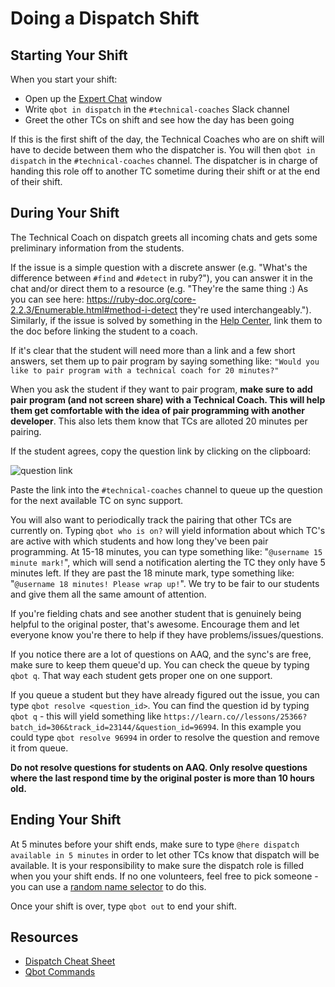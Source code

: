# Doing a Dispatch Shift

## Starting Your Shift
When you start your shift:

- Open up the [Expert Chat](https://learn.co/expert-chat) window
- Write `qbot in dispatch` in the `#technical-coaches` Slack channel
- Greet the other TCs on shift and see how the day has been going 

If this is the first shift of the day, the Technical Coaches who are on shift will have to decide between them who the dispatcher is. You will then `qbot in dispatch` in the `#technical-coaches` channel. The dispatcher is in charge of handing this role off to another TC sometime during their shift or at the end of their shift. 

## During Your Shift
The Technical Coach on dispatch greets all incoming chats and gets some preliminary information from the students. 

If the issue is a simple question with a discrete answer (e.g. "What's the difference between `#find` and `#detect` in ruby?"), you can answer it in the chat and/or direct them to a resource (e.g. "They're the same thing :) As you can see here: https://ruby-doc.org/core-2.2.3/Enumerable.html#method-i-detect they're used interchangeably."). Similarly, if the issue is solved by something in the [Help Center](http://help.learn.co/), link them to the doc before linking the student to a coach.

If it's clear that the student will need more than a link and a few short answers, set them up to pair program by saying something like: `"Would you like to pair program with a technical coach for 20 minutes?"`

When you ask the student if they want to pair program, **make sure to add pair program (and not screen share) with a Technical Coach. This will help them get comfortable with the idea of pair programming with another developer**. This also lets them know that TCs are alloted 20 minutes per pairing.

If the student agrees, copy the question link by clicking on the clipboard:

![question link](https://s3.amazonaws.com/learn-experts/expert-chat-clipboard.png)

Paste the link into the `#technical-coaches` channel to queue up the question for the next available TC on sync support.

You will also want to periodically track the pairing that other TCs are currently on. Typing `qbot who is on?` will yield information about which TC's are active with which students and how long they've been pair programming. At 15-18 minutes, you can type something like: "`@username 15 minute mark!`", which will send a notification alerting the TC they only have 5 minutes left. If they are past the 18 minute mark, type something like: "`@username 18 minutes! Please wrap up!`". We try to be fair to our students and give them all the same amount of attention.

If you're fielding chats and see another student that is genuinely being helpful to the original poster, that's awesome. Encourage them and let everyone know you're there to help if they have problems/issues/questions.

If you notice there are a lot of questions on AAQ, and the sync's are free, make sure to keep them queue'd up. You can check the queue by typing `qbot q`. That way each student gets proper one on one support.

If you queue a student but they have already figured out the issue, you can type `qbot resolve <question_id>`. You can find the question id by typing `qbot q` - this will yield something like `https://learn.co//lessons/25366?batch_id=306&track_id=23144/&question_id=96994`. In this example you could type `qbot resolve 96994` in order to resolve the question and remove it from queue.

**Do not resolve questions for students on AAQ. Only resolve questions where the last respond time by the original poster is more than 10 hours old.**

## Ending Your Shift
At 5 minutes before your shift ends, make sure to type `@here dispatch available in 5 minutes` in order to let other TCs know that dispatch will be available. It is your responsibility to make sure the dispatch role is filled when you your shift ends. If no one volunteers, feel free to pick someone - you can use a [random name selector](https://www.miniwebtool.com/random-name-picker/) to do this. 

Once your shift is over, type `qbot out` to end your shift.

## Resources

* [Dispatch Cheat Sheet](https://github.com/flatiron-labs/technical-coach-resources/blob/master/dispatch-cheatsheet.md)
* [Qbot Commands](https://github.com/flatiron-labs/online-ed-ops/blob/master/technical-coach-team/role-technical-coach/lib/qbot.md) 
